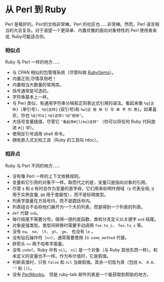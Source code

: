 # 从 Perl 到 Ruby

Perl 是极好的。Perl的文档非常棒。Perl 的社区也……非常棒。然而，Perl 语言相当的大且复杂。对于渴望一个更简单、内置优雅的面向对象特性的 Perl 使用者来说, Ruby可能适合你。

### 相似点

Ruby 与 Perl 一样的地方……

- 与 CPAN 相似的包管理系统（尽管叫做 [RubyGems](http://guides.rubygems.org/)）。
- 内置正则,尽情享用吧！
- 内置相当大数量的常用库。
- 括号通常是可选的。
- 字符串基本上一样。
- 与 Perl 类似，有通用字符串分隔和正则表达式引用的语法。看起来像 `%q{这样}`（单引号）、`%Q{这样}` (双引号)和 `%w{这 是 单 引 号 单 字 列 表}`。如果喜欢，你也 `%Q|可以|` `%Q(这样)` `%Q^使用^`。
- 大括号变量插值，尽管它 `"看起来#{like}这样"` （你可以将任何 Ruby 代码放进 `#{}` 中）。
- 使用反引号调用 shell 命令。
- 拥有嵌入式文档工具（Ruby 的工具叫 rdoc）。

### 相异点

Ruby 与 Perl 不同的地方……

- 没有像 Perl 一样的上下文依赖规则。
- 变量和它引用的对象不一样。取而代之的是，变量只是指向对象的引用。
- 尽管 `$` 和 `@` 有时会作为变量的首字母，它们用来标明作用域（`$` 代表全局, `@` 用于实例变量, `@@` 用于类属性），而不是标明类型。
- 列表字面量在方括号内，而不是圆括号内。
- 列表组合不会将他们展开为一个大的列表，而是得到一个列表的列表。
- `def` 代替 `sub`。
- 每行结尾不需要分号。值得一提的是函数、类和分支定义以关键字 `end` 结尾。
- 对象是强类型。类型间转换时需要手动调用 `foo.to_i`、 `foo.to_s` 等。
- 没有 `eq`、 `ne`、 `lt`、 `gt`、 `ge`、 也没有 `le` 。
- 没有钻石操作符（`<>`），通常需要使用 `IO.some_method` 代替。
- 胖箭头 `=>` 用于哈希字面量。
- 没有 `undef`。Ruby 中有 `nil`。 `nil` 是一个对象（与 Ruby 其他东西一样）。和未定义的变量也不一样。作为布尔值时，它是假值。
- 判断真值时，只有 `false` 和 `nil` 当做假值。其余一切皆为真（包括 `0`、 `0.0`、 `""` 和 `[]`）。
- 没有 [PerlMonks](http://www.perlmonks.org/)。 但是 ruby-talk 邮件列表是一个能获取到帮助的地方。

